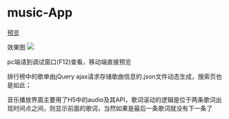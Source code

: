 # music-App

[预览](https://jx-zyf.github.io/music-App/src/index.html)

效果图
![](https://github.com/jx-zyf/music-App/result/result.gif)

pc端请到调试窗口(F12)查看，移动端直接预览

排行榜中的歌单由jQuery ajax请求存储歌曲信息的.json文件动态生成，搜索页也是如此；

音乐播放界面主要用了H5中的audio及其API，歌词滚动的逻辑是位于两条歌词出现时间点之间，则显示前面的歌词，当然如果是最后一条歌词就没有下一条了
